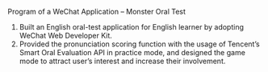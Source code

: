 Program of a WeChat Application – Monster Oral Test

1. Built an English oral-test application for English learner by adopting WeChat Web Developer Kit.
2. Provided the pronunciation scoring function with the usage of Tencent’s Smart Oral Evaluation API in practice mode, and designed the game mode to attract user’s interest and increase their involvement.
